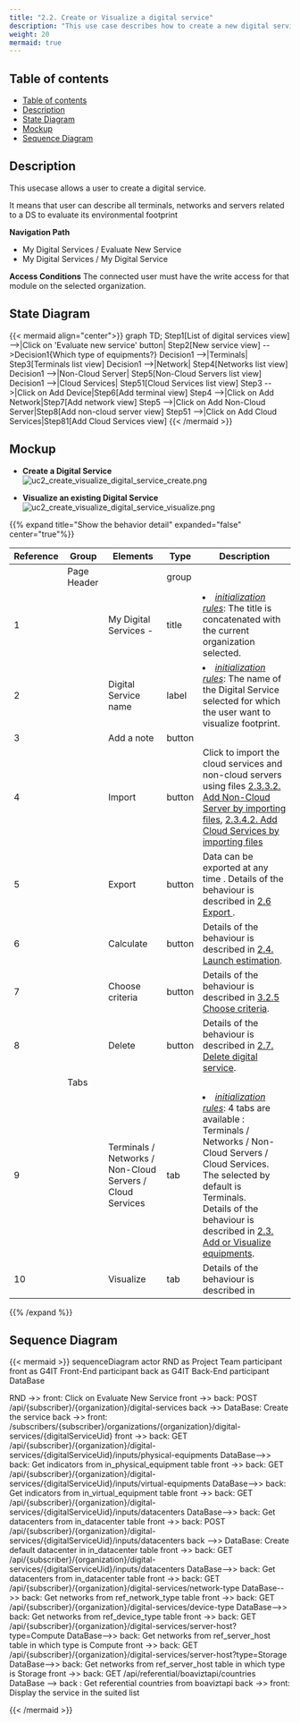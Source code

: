 ```yaml
---
title: "2.2. Create or Visualize a digital service"
description: "This use case describes how to create a new digital service"
weight: 20
mermaid: true
---
```


## Table of contents

-   [Table of contents](#table-of-contents)
-   [Description](#description)
-   [State Diagram](#state-diagram)
-   [Mockup](#mockup)
-   [Sequence Diagram](#sequence-diagram)

## Description

This usecase allows a user to create a digital service.

It means that user can describe all terminals, networks and servers related to a DS to evaluate its environmental footprint

**Navigation Path**

-   My Digital Services / Evaluate New Service
-   My Digital Services / My Digital Service

**Access Conditions**
The connected user must have the write access for that module on the selected organization.

## State Diagram

{{< mermaid align="center">}}
graph TD;
Step1[List of digital services view] -->|Click on 'Evaluate new service' button| Step2[New service view] -->Decision1{Which type of equipments?}
Decision1 -->|Terminals| Step3[Terminals list view]
Decision1 -->|Network| Step4[Networks list view]
Decision1 -->|Non-Cloud Server| Step5[Non-Cloud Servers list view]
Decision1 -->|Cloud Services| Step51[Cloud Services list view]
Step3 -->|Click on Add Device|Step6[Add terminal view]
Step4 -->|Click on Add Network|Step7[Add network view]
Step5 -->|Click on Add Non-Cloud Server|Step8[Add non-cloud server view]
Step51 -->|Click on Add Cloud Services|Step81[Add Cloud Services view]
{{< /mermaid >}}

## Mockup

-   **Create a Digital Service**
    ![uc2_create_visualize_digital_service_create.png](../images/uc2_create_visualize_digital_service_create.png)

-   **Visualize an existing Digital Service**
    ![uc2_create_visualize_digital_service_visualize.png](../images/uc2_create_visualize_digital_service_visualize.png)

{{% expand title="Show the behavior detail" expanded="false" center="true"%}}

| Reference | Group       | Elements                                                  | Type   | Description                                                                                                                                                                                                                                                                                                                                                                                 |
|-----------| ----------- |-----------------------------------------------------------| ------ |---------------------------------------------------------------------------------------------------------------------------------------------------------------------------------------------------------------------------------------------------------------------------------------------------------------------------------------------------------------------------------------------|
|           | Page Header |                                                           | group  |                                                                                                                                                                                                                                                                                                                                                                                             |
| 1         |             | My Digital Services -                                     | title  | <li><u>_initialization rules_</u>: The title is concatenated with the current organization selected.                                                                                                                                                                                                                                                                                        |
| 2         |             | Digital Service name                                      | label  | <li><u>_initialization rules_</u>: The name of the Digital Service selected for which the user want to visualize footprint.                                                                                                                                                                                                                                                                 |
| 3         |             | Add a note                                                | button |                                                                                                                                                                                                                                                                                                                                                                                             |
| 4         |             | Import                                                    | button | Click to import the cloud services and non-cloud servers using files [2.3.3.2. Add Non-Cloud Server by importing files](uc3_add_visualize_equipments%2Fuc3_add_visualize_noncloud-servers%2Fimport_nonCloud_servers_via_button.md),  [2.3.4.2. Add Cloud Services by importing files](uc3_add_visualize_equipments%2Fuc3_add_visualize_cloud_services%2Fimport_cloud_services_via_button.md) |
| 5         |             | Export                                                    | button | Data can be exported at any time . Details of the behaviour is described in [2.6 Export ](./uc6_export_digital_service.md).                                                                                                                                                                                                                                                                 |
| 6         |             | Calculate                                                 | button | Details of the behaviour is described in [2.4. Launch estimation](uc4_launch_estimation.md).                                                                                                                                                                                                                                                                                                |
| 7         |             | Choose criteria                                           | button | Details of the behaviour is described in [3.2.5 Choose criteria](../uc_administration/uc_administration_manage_organizations/uc5_choose_criteria.md).                                                                                                                                                                                                                                       |
| 8         |             | Delete                                                    | button | Details of the behaviour is described in [2.7. Delete digital service](uc7_delete_digital_service.md).                                                                                                                                                                                                                                                                                      |
|           | Tabs        |                                                           |        |                                                                                                                                                                                                                                                                                                                                                                                             |
| 9         |             | Terminals / Networks / Non-Cloud Servers / Cloud Services | tab    | <li><u>_initialization rules_</u>: 4 tabs are available : Terminals / Networks / Non-Cloud Servers / Cloud Services. The selected by default is Terminals. <br>Details of the behaviour is described in [2.3. Add or Visualize equipments](uc3_add_visualize_equipments/_index).                                                                                                            |
| 10        |             | Visualize                                                 | tab    | Details of the behaviour is described in                                                                                                                                                                                                                                                                         |

{{% /expand %}}

## Sequence Diagram

{{< mermaid >}}
sequenceDiagram
actor RND as Project Team
participant front as G4IT Front-End
participant back as G4IT Back-End
participant DataBase

RND ->> front: Click on Evaluate New Service
front ->> back: POST /api/{subscriber}/{organization}/digital-services
back ->> DataBase: Create the service
back ->> front: /subscribers/{subscriber}/organizations/{organization}/digital-services/{digitalServiceUid}
front ->> back: GET /api/{subscriber}/{organization}/digital-services/{digitalServiceUid}/inputs/physical-equipments
DataBase-->> back: Get indicators from in_physical_equipment table
front ->> back: GET /api/{subscriber}/{organization}/digital-services/{digitalServiceUid}/inputs/virtual-equipments
DataBase-->> back: Get indicators from in_virtual_equipment table
front ->> back: GET /api/{subscriber}/{organization}/digital-services/{digitalServiceUid}/inputs/datacenters
DataBase-->> back: Get datacenters from in_datacenter table
front ->> back: POST /api/{subscriber}/{organization}/digital-services/{digitalServiceUid}/inputs/datacenters
back -->> DataBase: Create default datacenter in in_datacenter table
front ->> back: GET /api/{subscriber}/{organization}/digital-services/{digitalServiceUid}/inputs/datacenters
DataBase-->> back: Get datacenters from in_datacenter table
front ->> back: GET /api/{subscriber}/{organization}/digital-services/network-type
DataBase-->> back: Get networks from ref_network_type table
front ->> back: GET /api/{subscriber}/{organization}/digital-services/device-type
DataBase-->> back: Get networks from ref_device_type table
front ->> back: GET /api/{subscriber}/{organization}/digital-services/server-host?type=Compute
DataBase-->> back: Get networks from ref_server_host table in which type is Compute
front ->> back: GET /api/{subscriber}/{organization}/digital-services/server-host?type=Storage
DataBase-->> back: Get networks from ref_server_host table in which type is Storage
front ->> back: GET /api/referential/boaviztapi/countries
DataBase --> back : Get referential countries from boaviztapi
back ->> front: Display the service in the suited list

{{< /mermaid >}}
